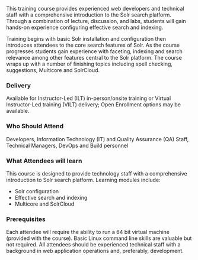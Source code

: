 <!-- Solr Foundation -->

This training course provides experienced web developers and technical staff with a comprehensive introduction to the Solr search platform. Through a combination of lecture, discussion, and labs, students will gain hands-on experience configuring effective search and indexing.

Training begins with basic Solr installation and configuration then introduces attendees to the core search features of Solr. As the course progresses students gain experience with faceting, indexing and search relevance among other features central to the Solr platform. The course wraps up with a number of finishing topics including spell checking, suggestions, Multicore and SolrCloud.

### Delivery

Available for Instructor-Led (ILT) in-person/onsite training or Virtual Instructor-Led training (VILT) delivery; Open Enrollment options may be available.


### Who Should Attend

Developers, Information Technology (IT) and Quality Assurance (QA) Staff, Technical Managers, DevOps and Build personnel


### What Attendees will learn

This course is designed to provide technology staff with a comprehensive introduction to Solr search platform.
Learning modules include:

- Solr configuration
- Effective search and indexing
- Multicore and SolrCloud


### Prerequisites

Each attendee will require the ability to run a 64 bit virtual machine (provided with the course). Basic Linux command
line skills are valuable but not required. All attendees should be experienced technical staff with a background in web application operations and, preferably, development.



